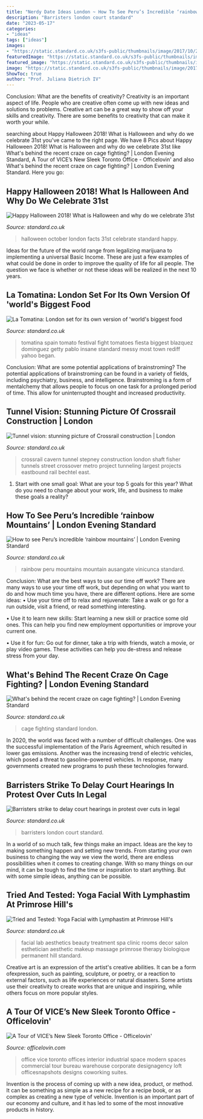 ```yaml
---
title: "Nerdy Date Ideas London ~ How To See Peru’s Incredible ‘rainbow Mountains’"
description: "Barristers london court standard"
date: "2023-05-17"
categories:
- "ideas"
tags: ["ideas"]
images:
- "https://static.standard.co.uk/s3fs-public/thumbnails/image/2017/10/20/15/newspix2010b.jpg"
featuredImage: "https://static.standard.co.uk/s3fs-public/thumbnails/image/2013/05/17/10/crossrail.jpg"
featured_image: "https://static.standard.co.uk/s3fs-public/thumbnails/image/2013/05/17/10/crossrail.jpg"
image: "https://static.standard.co.uk/s3fs-public/thumbnails/image/2017/10/20/15/newspix2010b.jpg"
ShowToc: true
author: "Prof. Juliana Dietrich IV"
---
```



Conclusion: What are the benefits of creativity?
Creativity is an important aspect of life. People who are creative often come up with new ideas and solutions to problems. Creative art can be a great way to show off your skills and creativity. There are some benefits to creativity that can make it worth your while.

	

		
searching about Happy Halloween 2018! What is Halloween and why do we celebrate 31st you've came to the right page. We have 8 Pics about Happy Halloween 2018! What is Halloween and why do we celebrate 31st like What&#039;s behind the recent craze on cage fighting? | London Evening Standard, A Tour of VICE’s New Sleek Toronto Office - Officelovin&#039; and also What&#039;s behind the recent craze on cage fighting? | London Evening Standard. Here you go:
		
    
## Happy Halloween 2018! What Is Halloween And Why Do We Celebrate 31st

<img loading=lazy src="https://static.standard.co.uk/s3fs-public/thumbnails/image/2017/10/20/15/newspix2010b.jpg" onerror="this.onerror=null;this.src='https://tse4.mm.bing.net/th?id=OIP.VHwKRqfj2VPGe1MQ4r8nZwHaFC&amp;pid=15.1';" alt="Happy Halloween 2018! What is Halloween and why do we celebrate 31st">

_Source: standard.co.uk_

>halloween october london facts 31st celebrate standard happy. 

	

Ideas for the future of the world range from legalizing marijuana to implementing a universal Basic Income. These are just a few examples of what could be done in order to improve the quality of life for all people. The question we face is whether or not these ideas will be realized in the next 10 years.

    
## La Tomatina: London Set For Its Own Version Of &#039;world&#039;s Biggest Food

<img loading=lazy src="https://static.standard.co.uk/s3fs-public/thumbnails/image/2018/08/20/09/la-tomatina-2008.jpg" onerror="this.onerror=null;this.src='https://tse1.mm.bing.net/th?id=OIP.KPXoiO8n1DVZXKTxwbx_qgHaE7&amp;pid=15.1';" alt="La Tomatina: London set for its own version of &#039;world&#039;s biggest food">

_Source: standard.co.uk_

>tomatina spain tomato festival fight tomatoes fiesta biggest blazquez dominguez getty pablo insane standard messy most town rediff yahoo began. 

	

Conclusion: What are some potential applications of brainstroming?
The potential applications of brainstroming can be found in a variety of fields, including psychiatry, business, and intelligence. Brainstroming is a form of mentalchemy that allows people to focus on one task for a prolonged period of time. This allow for uninterrupted thought and increased productivity.

    
## Tunnel Vision: Stunning Picture Of Crossrail Construction | London

<img loading=lazy src="https://static.standard.co.uk/s3fs-public/thumbnails/image/2013/05/17/10/crossrail.jpg" onerror="this.onerror=null;this.src='https://tse4.mm.bing.net/th?id=OIP.6TK-1q9Wz7sNjEDjsdtMcwHaE8&amp;pid=15.1';" alt="Tunnel vision: stunning picture of Crossrail construction | London">

_Source: standard.co.uk_

>crossrail cavern tunnel stepney construction london shaft fisher tunnels street crossover metro project tunneling largest projects eastbound rail bechtel east. 

	

1. Start with one small goal: What are your top 5 goals for this year? What do you need to change about your work, life, and business to make these goals a reality? 

    
## How To See Peru’s Incredible ‘rainbow Mountains’ | London Evening Standard

<img loading=lazy src="https://www.standard.co.uk/s3fs-public/thumbnails/image/2018/03/12/11/ausangate-mountains-5.jpg" onerror="this.onerror=null;this.src='https://tse2.mm.bing.net/th?id=OIP.IPOF-JoPRsdjBBxDnlmvFQHaE8&amp;pid=15.1';" alt="How to see Peru’s incredible ‘rainbow mountains’ | London Evening Standard">

_Source: standard.co.uk_

>rainbow peru mountains mountain ausangate vinicunca standard. 

	

Conclusion: What are the best ways to use our time off work?
There are many ways to use your time off work, but depending on what you want to do and how much time you have, there are different options. Here are some ideas: 
• Use your time off to relax and rejuvenate: Take a walk or go for a run outside, visit a friend, or read something interesting. 

• Use it to learn new skills: Start learning a new skill or practice some old ones. This can help you find new employment opportunities or improve your current one. 

• Use it for fun: Go out for dinner, take a trip with friends, watch a movie, or play video games. These activities can help you de-stress and release stress from your day.

    
## What&#039;s Behind The Recent Craze On Cage Fighting? | London Evening Standard

<img loading=lazy src="https://static.standard.co.uk/s3fs-public/thumbnails/image/2019/10/08/16/Cage-fighting-ES-Mag-11-10-19-7.jpg" onerror="this.onerror=null;this.src='https://tse4.mm.bing.net/th?id=OIP.2vJNOZnJTWMgejhyBipypQHaE7&amp;pid=15.1';" alt="What&#039;s behind the recent craze on cage fighting? | London Evening Standard">

_Source: standard.co.uk_

>cage fighting standard london. 

	

In 2020, the world was faced with a number of difficult challenges. One was the successful implementation of the Paris Agreement, which resulted in lower gas emissions. Another was the increasing trend of electric vehicles, which posed a threat to gasoline-powered vehicles. In response, many governments created new programs to push these technologies forward. 

    
## Barristers Strike To Delay Court Hearings In Protest Over Cuts In Legal

<img loading=lazy src="https://www.standard.co.uk/s3fs-public/thumbnails/image/2014/01/06/11/bar3.jpg" onerror="this.onerror=null;this.src='https://tse4.mm.bing.net/th?id=OIP.9cU2cjE5zK4MZUOl0pJvAAHaE8&amp;pid=15.1';" alt="Barristers strike to delay court hearings in protest over cuts in legal">

_Source: standard.co.uk_

>barristers london court standard. 

	

In a world of so much talk, few things make an impact. Ideas are the key to making something happen and setting new trends. From starting your own business to changing the way we view the world, there are endless possibilities when it comes to creating change. With so many things on our mind, it can be tough to find the time or inspiration to start anything. But with some simple ideas, anything can be possible.

    
## Tried And Tested: Yoga Facial With Lymphastim At Primrose Hill&#039;s

<img loading=lazy src="https://www.standard.co.uk/s3fs-public/thumbnails/image/2015/12/11/15/aestheticslab.jpg" onerror="this.onerror=null;this.src='https://tse2.mm.bing.net/th?id=OIP.QvBMZLASjFH4HxFo9Tfx0AHaE8&amp;pid=15.1';" alt="Tried and Tested: Yoga Facial with Lymphastim at Primrose Hill&#039;s">

_Source: standard.co.uk_

>facial lab aesthetics beauty treatment spa clinic rooms decor salon esthetician aesthetic makeup massage primrose therapy biologique permanent hill standard. 

	

Creative art is an expression of the artist's creative abilities. It can be a form ofexpression, such as painting, sculpture, or poetry, or a reaction to external factors, such as life experiences or natural disasters. Some artists use their creativity to create works that are unique and inspiring, while others focus on more popular styles.

    
## A Tour Of VICE’s New Sleek Toronto Office - Officelovin&#039;

<img loading=lazy src="https://www.officelovin.com/wp-content/uploads/2016/06/Vice_08.jpg" onerror="this.onerror=null;this.src='https://tse3.mm.bing.net/th?id=OIP.zDtRRkEDFcI3wg3PmymGnQHaE8&amp;pid=15.1';" alt="A Tour of VICE’s New Sleek Toronto Office - Officelovin&#039;">

_Source: officelovin.com_

>office vice toronto offices interior industrial space modern spaces commercial tour bureau warehouse corporate designagency loft officesnapshots designs coworking suites. 

	

Invention is the process of coming up with a new idea, product, or method. It can be something as simple as a new recipe for a recipe book, or as complex as creating a new type of vehicle. Invention is an important part of our economy and culture, and it has led to some of the most innovative products in history.

